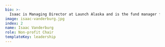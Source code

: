 ```yaml
---
bio: >-
  Isaac is Managing Director at Launch Alaska and is the fund manager for Launch Alaska Fund II — a $3m fund that invests directly in the accelerators’ cohort companies. Isaac has worked with hundreds of early stage companies and entrepreneurs responding to Alaska’s food, water, transportation and energy challenges. Isaac’s previous roles include State Director at the Alaska Small Business Development Center and Operations Director for Chispa Group (now Afina Holdings) an import-export firm in Philadelphia that specializes in trade between the Delaware Valley and Chile.
image: isaac-vanderburg.jpg
index: 2
name: Isaac Vanderburg
role: Non-profit Chair
templateKey: leadership
---
```

